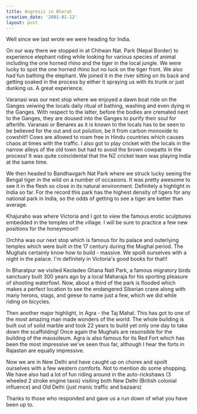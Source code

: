```yaml
---
title: Angrezis in Bharat
creation_date: '2001-01-12'
layout: post
---
```


Well since we last wrote we were heading for India.

On our way there we stopped in at Chitwan Nat. Park
(Nepal Border) to experience elephant riding while
looking for various species of animal including the
one horned rhino and the tiger in the local jungle. We
were lucky to spot the one horned rhino but no luck on
the tiger front. We also had fun bathing the elephant.
We joined it in the river sitting on its back and
getting soaked in the process by either it spraying us
with its trunk or just dunking us. A great experience.

Varanasi was our next stop where we enjoyed a dawn
boat ride on the Ganges veiwing the locals daily
ritual of bathing, washing and even dying in the
Ganges. With respect to the latter, before the bodies
are cremated next to the Ganges, they are doused into
the Ganges to purify their soul for afterlife.
Varanasi or Benares as it is known to the locals has
to be seen to be believed for the out and out
polution, be it from carbon monoxide to cowshit!! Cows
are allowed to roam free in Hindu countries which
causes chaos at times with the traffic. I also got to
play cricket with the locals in the narrow alleys of
the old town but had to avoid the brown cowpatts in
the process! It was quite coincidental that the NZ
cricket team was playing India at the same time.

We then headed to Bandhavgarh Nat Park where we struck
lucky seeing the Bengal tiger in the wild on a number
of occasions. It was pretty awesome to see it in the
flesh so close in its natural environment. Definitely
a highlight in India so far. For the record this park
has the highest density of tigers for any national
park in India, so the odds of getting to see a tiger
are better than average.

Khajuraho was where Victoria and I got to view the
famous erotic sculptures embedded in the temples of
the village. I will be sure to practice a few new
positions for the honeymoon!!

Orchha was our next stop which is famous for its
palace and outerlying temples which were built in the
17 century during the Mughal period. The Mughals
certainly know how to build - massive. We spoilt
ourselves with a night in the palace. I'm definitely
in Victoria's good books for that!!

In Bharatpur we visited Keoladeo Ghana Natl Park, a
famous migratory birds sanctuary built 300 years ago
by a local Maharaja for his sporting pleasure of
shooting waterfowl. Now, about a third of the park is
flooded which makes a perfect location to see the
endangered Siberian crane along with many herons,
stags, and geese to name just a few, which we did
while riding on bicycles. 

Then another major highlight, in Agra - the Taj Mahal.
This has got to one of the most amazing man made
wonders of the world. The whole building is built out
of solid marble and took 22 years to build yet only
one day to take down the scaffolding! Once again the
Mughals are resonsible for the building of the
mausoleum. Agra is also famous for its Red Fort which
has been the most impressive we've seen thus far,
although I hear the forts in Rajastan are equally
impressive.

Now we are in New Delhi and have caught up on chores
and spoilt ourselves with a few western comforts. Not
to mention do some shopping. We have also had a lot of
fun riding around in the auto-rickshaws (3 wheeled 2
stroke engine taxis) visiting both New Delhi (British
colonial influence) and Old Delhi (just manic traffic
and bazaars)

Thanks to those who responded and gave us a run down
of what you have been up to.


